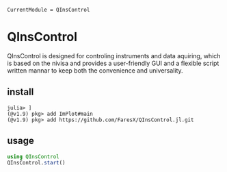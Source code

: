 ```@meta
CurrentModule = QInsControl
```

# QInsControl

QInsControl is designed for controling instruments and data aquiring, which is based on the nivisa and provides a 
user-friendly GUI and a flexible script written mannar to keep both the convenience and universality.

## install
```
julia> ]
(@v1.9) pkg> add ImPlot#main
(@v1.9) pkg> add https://github.com/FaresX/QInsControl.jl.git
```

## usage
```julia
using QInsControl
QInsControl.start()
```

